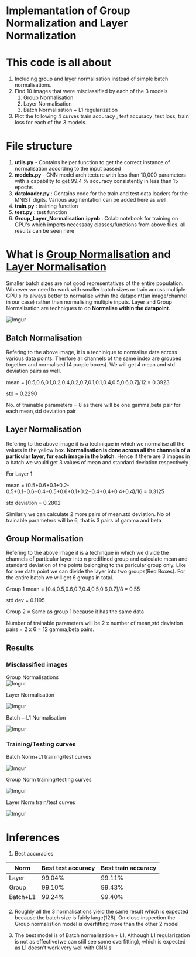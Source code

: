 # Implemantation of Group Normalization and Layer Normalization
# This code is all about
1. Including  group and layer normalisation instead of simple batch normalisations.
2. Find 10 images that were misclassified by each of the 3 models
    1. Group Normalisation
    2. Layer Normalisation
    2. Batch Normalisation + L1 regularization
3. Plot the following 4 curves train accuracy , test accuracy ,test loss, train loss for each of the 3 models.

# File structure 
1. **utils.py** - Contains helper function to get the correct instance of normalisation according to the input  passed
2. **models.py** - CNN model architecture with less than 10,000 parameters with a capability to get 99.4 % accuracy consistently in less than 15 epochs 
3. **dataloader.py** : Contains code for the train and test data loaders for the MNIST digits. Various augmentation can be added here as well.
4. **train.py** : training function
5. **test.py** : test function 
6. **Group_Layer_Normalisation.ipynb** : Colab notebook for training on GPU's which imports necessaay classes/functions from above files. all results can be seen here

# What is [Group Normalisation](https://arxiv.org/pdf/1803.08494v3.pdf) and [Layer Normalisation](https://arxiv.org/abs/1607.06450)

Smaller batch sizes are not good representatives of the entire population. Whnever we need to work with smaller batch sizes or train across multiple GPU's its always better to normalise within the datapoint(an image/channel in our case) rather than normalising multiple inputs. Layer and Group Normalisation are techniques to do **Normalise within the datapoint**.

![Imgur](https://imgur.com/PeERSaz.png)

## Batch Normalisation

Refering to the above image, it is a techinique to normalise data across various data points. Therfore all channels of the same index are grouped together and normalised (4 purple boxes).
We will get 4 mean and std deviation  pairs as well.

mean = [0.5,0.6,0.1,0.2,0.4,0.2,0.7,0.1,0.1,0.4,0.5,0.6,0.7]/12 = 0.3923

std = 0.2290

 No. of trainable parameters = 8 as there will be one gamma,beta pair for each mean,std deviation pair

## Layer Normalisation 

Refering to the above image it is a technique in which we normalise  all the values in the yellow box. **Normalisation is done across all the channels of a particular layer, for each image in the batch**. Hence if there  are 3 images in a batch we would get 3 values of mean and standard deviation respectively

For Layer 1

mean = (0.5+0.6+0.1+0.2-0.5+0.1+0.6+0.4+0.5+0.6+0.1+0.2+0.4+0.4+0.4+0.4)/16 = 0.3125

std deviation = 0.2802

Similarly we can calculate 2 more pairs of mean.std deviation. No of trainable parameters will be 6, that is 3 pairs of gamma and beta

## Group Normalisation

Refering to the above image it is a techinque in which we divide the channels of particular layer into n predifined  group and calculate mean and standard deviation of the points belonging to the paricular group only. Like for one data point we can divide the layer into two groups(Red Boxes). For the entire batch we will get 6 groups in total.

Group 1 
mean = [0.4,0.5,0.6,0.7,0.4,0.5,0.6,0.7]/8 = 0.55

std dev = 0.1195

Group 2 = Same as  group 1 because it has the same data

Number of trainable parameters will be 2 x number of mean,std deviation pairs = 2 x 6 = 12 gamma,beta pairs.

## Results
### Misclassified images 
Group Normalisations                        
![Imgur](https://imgur.com/cWqHo11.png) 

Layer  Normalisation

![Imgur](https://imgur.com/3ApybsI.png)

Batch + L1 Normalisation

![Imgur](https://imgur.com/RZ6Kt5N.png)

### Training/Testing curves
Batch Norm+L1 training/test curves

![Imgur](https://imgur.com/56mB6KA.png)

Group Norm training/testing curves

![Imgur](https://imgur.com/zZ5wMhR.png)

Layer Norm train/test curves

![Imgur](https://imgur.com/O8ylxbm.png)

# Inferences
1. Best accuracies

|  Norm | Best test accuracy | Best train accuracy|
|-------|--------------------|--------------------|
|Layer  | 99.04%             | 99.11%             |
|Group  | 99.10%             | 99.43%             |
|Batch+L1  | 99.24%             | 99.40%             |

2. Roughly all the 3 normalisations yield the same result which is expected  because the batch size is fairly large(128). On close inspection the Group normalistion model is overfitting more  than the other 2 model

3. The best model is of Batch normalisation + L1, Although L1 regularization is not as effective(we can still see some overfitting), which is expected as L1 doesn't work very well with CNN's